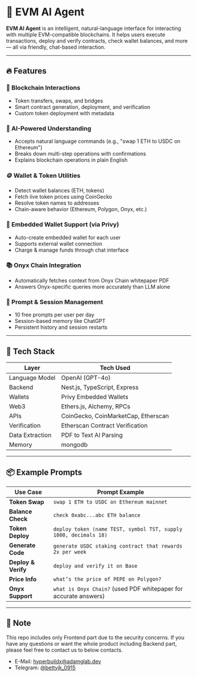 # 🤖 EVM AI Agent

**EVM AI Agent** is an intelligent, natural-language interface for interacting with multiple EVM-compatible blockchains. It helps users execute transactions, deploy and verify contracts, check wallet balances, and more — all via friendly, chat-based interaction.

---

## 🔥 Features

### 🔧 Blockchain Interactions
- Token transfers, swaps, and bridges
- Smart contract generation, deployment, and verification
- Custom token deployment with metadata

### 🧠 AI-Powered Understanding
- Accepts natural language commands (e.g., "swap 1 ETH to USDC on Ethereum")
- Breaks down multi-step operations with confirmations
- Explains blockchain operations in plain English

### 🪙 Wallet & Token Utilities
- Detect wallet balances (ETH, tokens)
- Fetch live token prices using CoinGecko
- Resolve token names to addresses
- Chain-aware behavior (Ethereum, Polygon, Onyx, etc.)

### 🔐 Embedded Wallet Support (via Privy)
- Auto-create embedded wallet for each user
- Supports external wallet connection
- Charge & manage funds through chat interface

### 📚 Onyx Chain Integration
- Automatically fetches context from Onyx Chain whitepaper PDF
- Answers Onyx-specific queries more accurately than LLM alone

### 💬 Prompt & Session Management
- 10 free prompts per user per day
- Session-based memory like ChatGPT
- Persistent history and session restarts

---

## 🧠 Tech Stack

| Layer             | Tech Used                          |
|------------------|------------------------------------|
| Language Model    | OpenAI (GPT-4o)              |
| Backend           | Nest.js, TypeScript, Express        |
| Wallets           | Privy Embedded Wallets              |
| Web3              | Ethers.js, Alchemy, RPCs            |
| APIs              | CoinGecko, CoinMarketCap, Etherscan |
| Verification      | Etherscan Contract Verification     |
| Data Extraction   | PDF to Text AI Parsing              |
| Memory            | mongodb     |

---

## 📦 Example Prompts

| Use Case         | Prompt Example                                                    |
|------------------|-------------------------------------------------------------------|
| **Token Swap**   | `swap 1 ETH to USDC on Ethereum mainnet`                          |
| **Balance Check**| `check 0xabc...abc ETH balance`                                   |
| **Token Deploy** | `deploy token (name TEST, symbol TST, supply 1000, decimals 18)`  |
| **Generate Code**| `generate USDC staking contract that rewards 2x per week`         |
| **Deploy & Verify**| `deploy and verify it on Base`                                 |
| **Price Info**   | `what’s the price of PEPE on Polygon?`                            |
| **Onyx Support** | `what is Onyx Chain?` (used PDF whitepaper for accurate answers)  |

---

## 📝 Note
This repo includes only Frontend part due to the security concerns.
If you have any questions or want the whole product including Backend part, please feel free to contact us to below contacts.

- E-Mail: hyperbuildx@adamglab.dev
- Telegram: [@bettyjk_0915](https://t.me/bettyjk_0915)